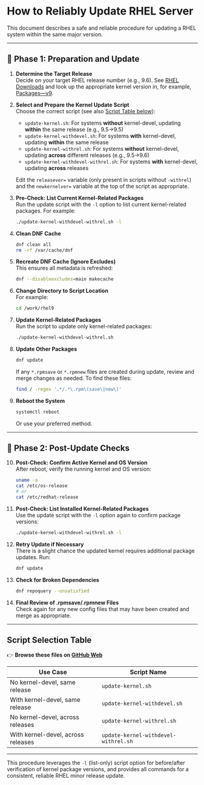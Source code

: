 # How to Reliably Update RHEL Server

This document describes a safe and reliable procedure for updating a RHEL system within the same major version.

---

## 🔧 Phase 1: Preparation and Update

1. **Determine the Target Release**  
   Decide on your target RHEL release number (e.g., 9.6). See [RHEL Downloads](https://access.redhat.com/downloads/content/479/ver=/rhel---10/10.0/x86_64/product-software) and look up the appropriate kernel version in, for example, [Packages—v9](https://access.redhat.com/downloads/content/479/ver=/rhel---9/9.6/x86_64/packages).

2. **Select and Prepare the Kernel Update Script**  
   Choose the correct script (see also [Script Table below](#script-selection-table)):
   - `update-kernel.sh`: For systems **without** kernel-devel, updating **within** the same release (e.g., 9.5→9.5)
   - `update-kernel-withdevel.sh`: For systems **with** kernel-devel, updating **within** the same release
   - `update-kernel-withrel.sh`: For systems **without** kernel-devel, updating **across** different releases (e.g., 9.5→9.6)
   - `update-kernel-withdevel-withrel.sh`: For systems **with** kernel-devel, updating **across** releases

   Edit the `releasever=` variable (only present in scripts without `-withrel`) and the `newkernelver=` variable at the top of the script as appropriate.

3. **Pre-Check: List Current Kernel-Related Packages**  
   Run the update script with the `-l` option to list current kernel-related packages. For example:
   ```bash
   ./update-kernel-withdevel-withrel.sh -l
   ```

4. **Clean DNF Cache**  
   ```bash
   dnf clean all
   rm -rf /var/cache/dnf
   ```

5. **Recreate DNF Cache (Ignore Excludes)**  
   This ensures all metadata is refreshed:
   ```bash
   dnf --disableexcludes=main makecache
   ```

6. **Change Directory to Script Location**  
   For example:
   ```bash
   cd /work/rhel9
   ```

7. **Update Kernel-Related Packages**  
   Run the script to update only kernel-related packages:
   ```bash
   ./update-kernel-withdevel-withrel.sh
   ```

8. **Update Other Packages**  
   ```bash
   dnf update
   ```
   If any `*.rpmsave` or `*.rpmnew` files are created during update, review and merge changes as needed. To find these files:
   ```bash
   find / -regex '.*/.*\.rpm\(save\|new\)'
   ```

9. **Reboot the System**  
   ```bash
   systemctl reboot
   ```
   Or use your preferred method.

---

## 🔧 Phase 2: Post-Update Checks

10. **Post-Check: Confirm Active Kernel and OS Version**  
    After reboot, verify the running kernel and OS version:
    ```bash
    uname -a
    cat /etc/os-release
    # or
    cat /etc/redhat-release
    ```

11. **Post-Check: List Installed Kernel-Related Packages**  
    Use the update script with the `-l` option again to confirm package versions:
    ```bash
    ./update-kernel-withdevel-withrel.sh -l
    ```

12. **Retry Update if Necessary**  
    There is a slight chance the updated kernel requires additional package updates. Run:
    ```bash
    dnf update
    ```

13. **Check for Broken Dependencies**  
    ```bash
    dnf repoquery --unsatisfied
    ```

14. **Final Review of .rpmsave/.rpmnew Files**  
    Check again for any new config files that may have been created and merge as appropriate.

---

## Script Selection Table

👉 **Browse these files on [GitHub Web](https://github.com/Tatsuya-Nonogaki/Straypenguins-Tips-Inventory/tree/main/Linux/update-rhel)**

| Use Case                          | Script Name                         |
|------------------------------------|-------------------------------------|
| No kernel-devel, same release      | `update-kernel.sh`                    |
| With kernel-devel, same release    | `update-kernel-withdevel.sh`          |
| No kernel-devel, across releases   | `update-kernel-withrel.sh`            |
| With kernel-devel, across releases | `update-kernel-withdevel-withrel.sh`  |

---

This procedure leverages the `-l` (list-only) script option for before/after verification of kernel package versions, and provides all commands for a consistent, reliable RHEL minor release update.

